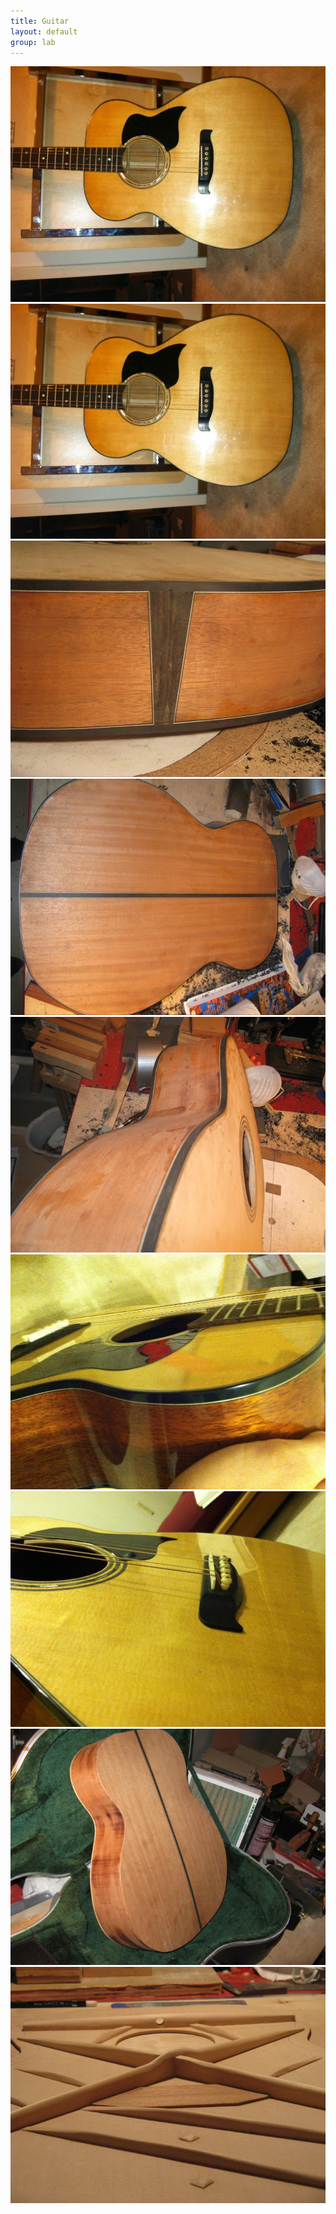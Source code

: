```yaml
---
title: Guitar
layout: default
group: lab
---
```


<div class="portfolio-images">
    <div class="portfolio-main">
        <img src="/img/guitar/001.jpg">
    </div>
    <div class="portfolio-thumb">
        <img src="/img/guitar/001.jpg">
    </div>
    <div class="portfolio-thumb">
        <img src="/img/guitar/endgraft.jpg">
    </div>
    <div class="portfolio-thumb">
        <img src="/img/guitar/white-back.jpg">
    </div>
    <div class="portfolio-thumb">
        <img src="/img/guitar/white-body.jpg">
    </div>
    <div class="portfolio-thumb">
        <img src="/img/guitar/002.jpg">
    </div>
    <div class="portfolio-thumb">
        <img src="/img/guitar/003.jpg">
    </div>
    <div class="portfolio-thumb">
        <img src="/img/guitar/back_curve.jpg">
    </div>
    <div class="portfolio-thumb">
        <img src="/img/guitar/front-braces.jpg">
    </div>
</div>
